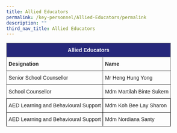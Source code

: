 ```yaml
---
title: Allied Educators
permalink: /key-personnel/Allied-Educators/permalink
description: ""
third_nav_title: Allied Educators
---
```


<style type="text/css">
.tg  {border-collapse:collapse;border-spacing:0;}
.tg td{border-color:black;border-style:solid;border-width:1px;font-family:Arial, sans-serif;font-size:14px;
  overflow:hidden;padding:10px 5px;word-break:normal;}
.tg th{border-color:black;border-style:solid;border-width:1px;font-family:Arial, sans-serif;font-size:14px;
  font-weight:normal;overflow:hidden;padding:10px 5px;word-break:normal;}
.tg .tg-vl7p{color:#222;text-align:left;vertical-align:middle}
.tg .tg-ygxi{background-color:#27287B;border-color:inherit;color:#FFF;font-weight:bold;text-align:center;vertical-align:top}
.tg .tg-y8xx{border-color:inherit;color:#222;font-weight:bold;text-align:left;vertical-align:top}
.tg .tg-tz56{border-color:inherit;color:#222;text-align:left;vertical-align:middle}
</style>
<table class="tg">
<thead>
  <tr>
    <th class="tg-ygxi" colspan="2">Allied Educators</th>
  </tr>
</thead>
<tbody>
  <tr>
    <td class="tg-y8xx">Designation</td>
    <td class="tg-y8xx">Name</td>
  </tr>
  <tr>
    <td class="tg-tz56"><span style="color:#222;background-color:transparent">Senior School Counsellor</span></td>
    <td class="tg-tz56"><span style="color:#222;background-color:transparent">Mr Heng Hung Yong</span></td>
  </tr>
  <tr>
    <td class="tg-tz56"><span style="color:#222;background-color:transparent">School Counsellor </span></td>
    <td class="tg-tz56"><span style="color:#222;background-color:transparent">Mdm Martilah Binte Sukern</span></td>
  </tr>
  <tr>
    <td class="tg-vl7p"><span style="color:#222;background-color:transparent">AED Learning and Behavioural Support</span></td>
    <td class="tg-vl7p"><span style="color:#222;background-color:transparent">Mdm Koh Bee Lay Sharon</span></td>
  </tr>
  <tr>
    <td class="tg-vl7p"><span style="color:#222;background-color:transparent">AED Learning and Behavioural Support</span><br></td>
    <td class="tg-vl7p"><span style="color:#222;background-color:transparent">Mdm Nordiana Santy</span></td>
  </tr>
</tbody>
</table>